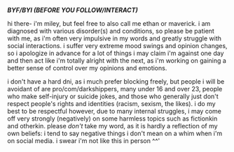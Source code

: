 **_BYF/BYI (BEFORE YOU FOLLOW/INTERACT)_**

hi there- i'm miley, but feel free to also call me ethan or maverick. i am diagnosed with various disorder(s) and conditions, so please be patient with me, as i'm often very impulsive in my words and greatly struggle with social interactions. i suffer very extreme mood swings and opinion changes, so i apologize in advance for a lot of things i may claim i'm against one day and then act like i'm totally alright with the next, as i'm working on gaining a better sense of control over my opinions and emotions.

i don't have a hard dni, as i much prefer blocking freely, but people i will be avoidant of are pro/com/darkshippers, many under 16 and over 23, people who make self-injury or suicide jokes, and those who generally just don't respect people's rights and identities (racism, sexism, the likes). i do my best to be respectful however, due to many internal struggles, i may come off very strongly (negatively) on some harmless topics such as fictionkin and otherkin. please *don't* take my word, as it is hardly a reflection of my own beliefs: i tend to say negative things i don't mean on a whim when i'm on social media. i swear i'm not like this in person ^^'

